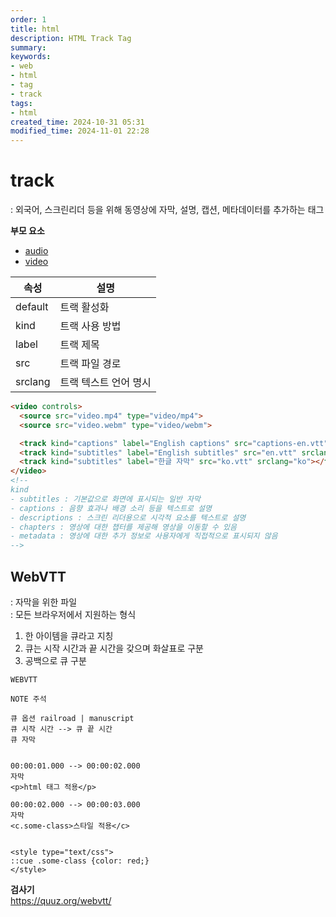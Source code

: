 ```yaml
---
order: 1
title: html
description: HTML Track Tag
summary:
keywords:
- web
- html
- tag
- track
tags:
- html
created_time: 2024-10-31 05:31
modified_time: 2024-11-01 22:28
---
```


# track
: 외국어, 스크린리더 등을 위해 동영상에 자막, 설명, 캡션, 메타데이터를 추가하는 태그  

**부모 요소**   
- [audio](./audio.md)
- [video](./video.md)


속성 | 설명
---|---
default | 트랙 활성화
kind    | 트랙 사용 방법
label   | 트랙 제목  
src     | 트랙 파일 경로  
srclang | 트랙 텍스트 언어 명시


```html
<video controls>
  <source src="video.mp4" type="video/mp4">
  <source src="video.webm" type="video/webm">

  <track kind="captions" label="English captions" src="captions-en.vtt" srclang="en" default></track>
  <track kind="subtitles" label="English subtitles" src="en.vtt" srclang="en"></track>
  <track kind="subtitles" label="한글 자막" src="ko.vtt" srclang="ko"></track>
</video>
<!--
kind
- subtitles : 기본값으로 화면에 표시되는 일반 자막
- captions : 음향 효과나 배경 소리 등을 텍스트로 설명
- descriptions : 스크린 리더용으로 시각적 요소를 텍스트로 설명
- chapters : 영상에 대한 챕터를 제공해 영상을 이동할 수 있음
- metadata : 영상에 대한 추가 정보로 사용자에게 직접적으로 표시되지 않음
-->
```



## WebVTT
: 자막을 위한 파일  
: 모든 브라우저에서 지원하는 형식  

1. 한 아이템을 큐라고 지칭
2. 큐는 시작 시간과 끝 시간을 갖으며 화살표로 구분
3. 공백으로 큐 구분

```vtt
WEBVTT

NOTE 주석

큐 옵션 railroad | manuscript
큐 시작 시간 --> 큐 끝 시간
큐 자막


00:00:01.000 --> 00:00:02.000
자막
<p>html 태그 적용</p>

00:00:02.000 --> 00:00:03.000
자막
<c.some-class>스타일 적용</c>


<style type="text/css">
::cue .some-class {color: red;}
</style>
```


**검사기**   
https://quuz.org/webvtt/